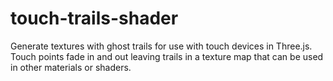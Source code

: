 # touch-trails-shader
Generate textures with ghost trails for use with touch devices in Three.js. Touch points fade in and out leaving trails in a texture map that can be used in other materials or shaders.
